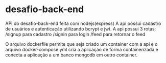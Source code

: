 # desafio-back-end

API do desafio-back-end feita com nodejs(express)
A api possui cadastro de usuários e autenticação utilizando bcrypt e jwt.
A api possui 3 rotas:
/signup para cadastro
/signin para login
/feed para retornar o feed

O arquivo dockerfile permite que seja criado um container com a api e o arquivo docker-compose.yml cria a aplicação de forma containerizada e conecta a aplicação a um banco mongodb em outro container.
